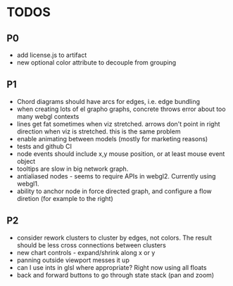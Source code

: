 # TODOS

## P0
* add license.js to artifact
* new optional color attribute to decouple from grouping

## P1
* Chord diagrams should have arcs for edges, i.e. edge bundling
* when creating lots of el grapho graphs, concrete throws error about too many webgl contexts
* lines get fat sometimes when viz stretched.  arrows don't point in right direction when viz is stretched.  this is the same problem
* enable animating between models (mostly for marketing reasons)
* tests and github CI
* node events should include x,y mouse position, or at least mouse event object
* tooltips are slow in big network graph.
* antialiased nodes - seems to require APIs in webgl2.  Currently using webgl1.
* ability to anchor node in force directed graph, and configure a flow diretion (for example to the right)

## P2
* consider rework clusters to cluster by edges, not colors.  The result should be less cross connections between clusters
* new chart controls - expand/shrink along x or y
* panning outside viewport messes it up
* can I use ints in glsl where appropriate? Right now using all floats
* back and forward buttons to go through state stack (pan and zoom)
